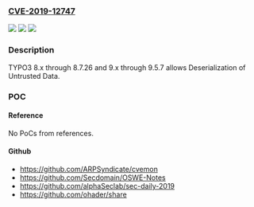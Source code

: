 ### [CVE-2019-12747](https://cve.mitre.org/cgi-bin/cvename.cgi?name=CVE-2019-12747)
![](https://img.shields.io/static/v1?label=Product&message=n%2Fa&color=blue)
![](https://img.shields.io/static/v1?label=Version&message=n%2Fa&color=blue)
![](https://img.shields.io/static/v1?label=Vulnerability&message=n%2Fa&color=brighgreen)

### Description

TYPO3 8.x through 8.7.26 and 9.x through 9.5.7 allows Deserialization of Untrusted Data.

### POC

#### Reference
No PoCs from references.

#### Github
- https://github.com/ARPSyndicate/cvemon
- https://github.com/Secdomain/OSWE-Notes
- https://github.com/alphaSeclab/sec-daily-2019
- https://github.com/ohader/share

